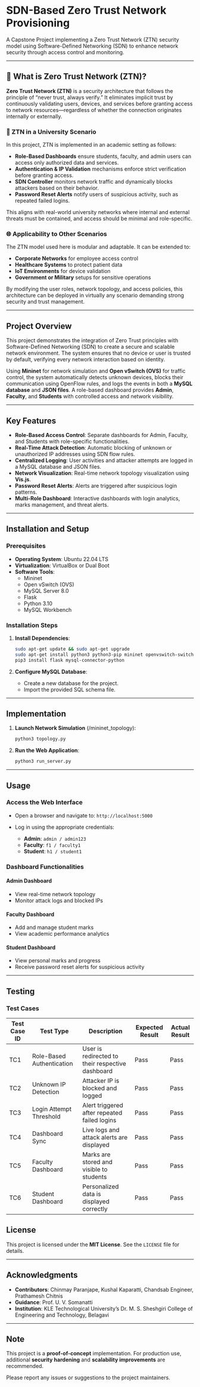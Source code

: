 # SDN-Based Zero Trust Network Provisioning

A Capstone Project implementing a Zero Trust Network (ZTN) security model using Software-Defined Networking (SDN) to enhance network security through access control and monitoring.

---

## 🔐 What is Zero Trust Network (ZTN)?

**Zero Trust Network (ZTN)** is a security architecture that follows the principle of “never trust, always verify.” It eliminates implicit trust by continuously validating users, devices, and services before granting access to network resources—regardless of whether the connection originates internally or externally.

### 🏫 ZTN in a University Scenario

In this project, ZTN is implemented in an academic setting as follows:

- **Role-Based Dashboards** ensure students, faculty, and admin users can access only authorized data and services.
- **Authentication & IP Validation** mechanisms enforce strict verification before granting access.
- **SDN Controller** monitors network traffic and dynamically blocks attackers based on their behavior.
- **Password Reset Alerts** notify users of suspicious activity, such as repeated failed logins.

This aligns with real-world university networks where internal and external threats must be contained, and access should be minimal and role-specific.

### 🌐 Applicability to Other Scenarios

The ZTN model used here is modular and adaptable. It can be extended to:

- **Corporate Networks** for employee access control
- **Healthcare Systems** to protect patient data
- **IoT Environments** for device validation
- **Government or Military** setups for sensitive operations

By modifying the user roles, network topology, and access policies, this architecture can be deployed in virtually any scenario demanding strong security and trust management.

---

## Project Overview

This project demonstrates the integration of Zero Trust principles with Software-Defined Networking (SDN) to create a secure and scalable network environment. The system ensures that no device or user is trusted by default, verifying every network interaction based on identity.

Using **Mininet** for network simulation and **Open vSwitch (OVS)** for traffic control, the system automatically detects unknown devices, blocks their communication using OpenFlow rules, and logs the events in both a **MySQL database** and **JSON files**. A role-based dashboard provides **Admin**, **Faculty**, and **Students** with controlled access and network visibility.

---

## Key Features

- **Role-Based Access Control**: Separate dashboards for Admin, Faculty, and Students with role-specific functionalities.
- **Real-Time Attack Detection**: Automatic blocking of unknown or unauthorized IP addresses using SDN flow rules.
- **Centralized Logging**: User activities and attacker attempts are logged in a MySQL database and JSON files.
- **Network Visualization**: Real-time network topology visualization using **Vis.js**.
- **Password Reset Alerts**: Alerts are triggered after suspicious login patterns.
- **Multi-Role Dashboard**: Interactive dashboards with login analytics, marks management, and threat alerts.

---

## Installation and Setup

### Prerequisites

- **Operating System**: Ubuntu 22.04 LTS  
- **Virtualization**: VirtualBox or Dual Boot  
- **Software Tools**:
  - Mininet
  - Open vSwitch (OVS)
  - MySQL Server 8.0
  - Flask
  - Python 3.10
  - MySQL Workbench

### Installation Steps

1. **Install Dependencies**:
    ```bash
    sudo apt-get update && sudo apt-get upgrade
    sudo apt-get install python3 python3-pip mininet openvswitch-switch mysql-server mysql-workbench
    pip3 install flask mysql-connector-python
    ```

2. **Configure MySQL Database**:
    - Create a new database for the project.
    - Import the provided SQL schema file.
---

## Implementation

1. **Launch Network Simulation** (/mininet_topology):
    ```bash
    python3 topology.py
    ```

2. **Run the Web Application**:
    ```bash
    python3 run_server.py
    ```
---

## Usage

### Access the Web Interface

- Open a browser and navigate to: `http://localhost:5000`  
- Log in using the appropriate credentials:

  - **Admin**: `admin / admin123`  
  - **Faculty**: `f1 / faculty1`  
  - **Student**: `h1 / student1`

### Dashboard Functionalities

#### Admin Dashboard
- View real-time network topology  
- Monitor attack logs and blocked IPs  

#### Faculty Dashboard
- Add and manage student marks  
- View academic performance analytics

#### Student Dashboard
- View personal marks and progress  
- Receive password reset alerts for suspicious activity

---

## Testing

### Test Cases

| Test Case ID | Test Type              | Description                                   | Expected Result                   | Actual Result |
|--------------|------------------------|-----------------------------------------------|------------------------------------|---------------|
| TC1          | Role-Based Authentication | User is redirected to their respective dashboard | Pass                               | Pass          |
| TC2          | Unknown IP Detection   | Attacker IP is blocked and logged             | Pass                               | Pass          |
| TC3          | Login Attempt Threshold | Alert triggered after repeated failed logins | Pass                               | Pass          |
| TC4          | Dashboard Sync         | Live logs and attack alerts are displayed     | Pass                               | Pass          |
| TC5          | Faculty Dashboard      | Marks are stored and visible to students      | Pass                               | Pass          |
| TC6          | Student Dashboard      | Personalized data is displayed correctly      | Pass                               | Pass          |

## License

This project is licensed under the **MIT License**. See the `LICENSE` file for details.

---

## Acknowledgments

- **Contributors**: Chinmay Paranjape, Kushal Kaparatti, Chandsab Engineer, Prathamesh Chitnis  
- **Guidance**: Prof. U. V. Somanatti
- **Institution**: KLE Technological University’s Dr. M. S. Sheshgiri College of Engineering and Technology, Belagavi

---

## Note

This project is a **proof-of-concept** implementation. For production use, additional **security hardening** and **scalability improvements** are recommended.

Please report any issues or suggestions to the project maintainers.